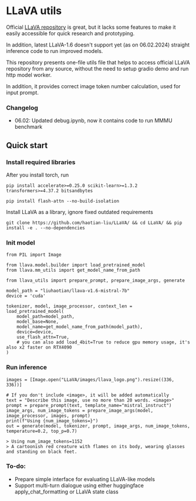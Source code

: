# LLaVA utils

Official [LLaVA repository](https://github.com/haotian-liu/LLaVA/) is great, but it lacks some features to make it easily accessible for quick research and prototyping.

In addition, latest LLaVA-1.6 doesn't support yet (as on 06.02.2024) straight inference code to run improved models.


This repository presents one-file utils file that helps to access official LLaVA repository from any source, without the need to setup gradio demo and run http model worker.

In addition, it provides correct image token number calculation, used for input prompt. 

### Changelog
- 06.02: Updated debug.ipynb, now it contains code to run MMMU benchmark


## Quick start

### Install required libraries
After you install torch, run

```
pip install accelerate>=0.25.0 scikit-learn>=1.3.2 transformers>=4.37.2 bitsandbytes
```

```
pip install flash-attn --no-build-isolation
```

Install LLaVA as a library, ignore fixed outdated requirements
```
git clone https://github.com/haotian-liu/LLaVA/ && cd LLaVA/ && pip install -e . --no-dependencies
```

### Init model
```
from PIL import Image

from llava.model.builder import load_pretrained_model
from llava.mm_utils import get_model_name_from_path

from llava_utils import prepare_prompt, prepare_image_args, generate

model_path = "liuhaotian/llava-v1.6-mistral-7b"
device = 'cuda'

tokenizer, model, image_processor, context_len = load_pretrained_model(
    model_path=model_path,
    model_base=None,
    model_name=get_model_name_from_path(model_path),
    device=device,
    use_flash_attn=True,
    # you can also add load_4bit=True to reduce gpu memory usage, it's also x2 faster on RTX4090
)
```

### Run inference
```
images = [Image.open("LLaVA/images/llava_logo.png").resize((336, 336))]

# If you don't include <image>, it will be added automatically
text = "Describe this image, use no more than 20 words. <image>"
prompt = prepare_prompt(text, template_name="mistral_instruct")
image_args, num_image_tokens = prepare_image_args(model, image_processor, images, prompt)
print(f"Using {num_image_tokens=}")
out = generate(model, tokenizer, prompt, image_args, num_image_tokens, temperature=0.2, top_p=0.7)
```

```
> Using num_image_tokens=1152
> A cartoonish red creature with flames on its body, wearing glasses and standing on black feet. 
```


### To-do:
* Prepare simple interface for evaluating LLaVA-like models
* Support multi-turn dialogue using either huggingface apply_chat_formatting or LLaVA state class

